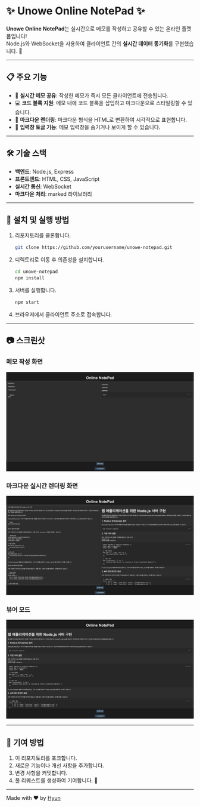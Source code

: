 # ✨ Unowe Online NotePad ✨

**Unowe Online NotePad**는 실시간으로 메모를 작성하고 공유할 수 있는 온라인 플랫폼입니다!  
Node.js와 WebSocket을 사용하여 클라이언트 간의 **실시간 데이터 동기화**를 구현했습니다. 🚀

---

## 📋 주요 기능

- 📝 **실시간 메모 공유**: 작성한 메모가 즉시 모든 클라이언트에 전송됩니다.
- 💻 **코드 블록 지원**: 메모 내에 코드 블록을 삽입하고 마크다운으로 스타일링할 수 있습니다.
- 📑 **마크다운 렌더링**: 마크다운 형식을 HTML로 변환하여 시각적으로 표현합니다.
- 🔄 **입력창 토글 기능**: 메모 입력창을 숨기거나 보이게 할 수 있습니다.

---

## 🛠️ 기술 스택

- **백엔드**: Node.js, Express
- **프론트엔드**: HTML, CSS, JavaScript
- **실시간 통신**: WebSocket
- **마크다운 처리**: marked 라이브러리

---

## 🚀 설치 및 실행 방법

1. 리포지토리를 클론합니다.

    ```bash
    git clone https://github.com/yourusername/unowe-notepad.git
    ```

2. 디렉토리로 이동 후 의존성을 설치합니다.

    ```bash
    cd unowe-notepad
    npm install
    ```

3. 서버를 실행합니다.

    ```bash
    npm start
    ```

4. 브라우저에서 클라이언트 주소로 접속합니다.

---

## 📷 스크린샷

### 메모 작성 화면
![메모 작성 화면](https://github.com/Hyun647/hyun647.github.io/blob/master/images/UnoweOnlineNotepad_img3.png?raw=true)


### 마크다운 실시간 렌더링 화면
![마크다운 렌더링](https://github.com/Hyun647/hyun647.github.io/blob/master/images/UnoweOnlineNotepad_img1.png?raw=true)


### 뷰어 모드
![뷰어 모드](https://github.com/Hyun647/hyun647.github.io/blob/master/images/UnoweOnlineNotepad_img2.png?raw=true)

---

## 🤝 기여 방법

1. 이 리포지토리를 포크합니다.  
2. 새로운 기능이나 개선 사항을 추가합니다.  
3. 변경 사항을 커밋합니다.  
4. 풀 리퀘스트를 생성하여 기여합니다. 🎉

---

Made with ❤️ by [Hyun](https://github.com/hyun647)